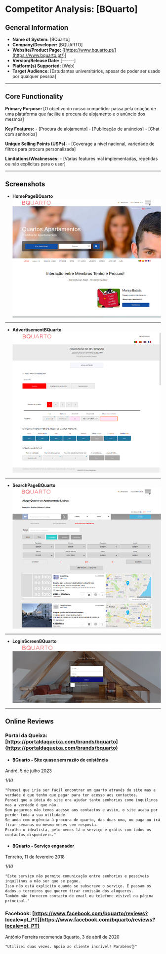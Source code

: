 # Competitor Analysis: [BQuarto] 
## General Information 
- **Name of System:** [BQuarto] 
- **Company/Developer:** [BQUARTO] 
- **Website/Product Page:** [[https://www.bquarto.pt/](https://www.bquarto.pt/)] 
- **Version/Release Date:** [------]
- **Platform(s) Supported:** [Web] 
- **Target Audience:** [Estudantes universitários, apesar de poder ser usado por qualquer pessoa] 

--- 
## Core Functionality 

**Primary Purpose:** [O objetivo do nosso competidor passa pela criação de uma plataforma que facilite a procura de alojamento e o anúncio dos mesmos] 

**Key Features:** - [Procura de alojamento] - [Publicação de anúncios] - [Chat com senhorios] 

**Unique Selling Points (USPs):** - [Coverage a nível nacional, variedade de filtros para procura personalizada] 

**Limitations/Weaknesses:** - [Várias features mal implementadas, repetidas ou não explícitas para o user] 

---

## Screenshots
* **HomePageBQuarto**
![HomePageBQuarto.png](HomePageBQuarto.png)
---
* **AdvertisementBQuarto**
![AdvertisementBQuarto](AdvertisementBQuarto.png)
---
* **SearchPageBQuarto**
![SearchPageBQuarto.png](SearchPageBQuarto.png)
---
* **LoginScreenBQuarto**
![LoginScreenBQuarto.png](LoginScreenBQuarto.png)
---

## Online Reviews

### Portal da Queixa: [https://portaldaqueixa.com/brands/bquarto](https://portaldaqueixa.com/brands/bquarto) 
* #### BQuarto - Site quase sem razão de existência
André, 5 de julho 2023

*1/10*
```
"Pensei que iria ser fácil encontrar um quarto através do site mas a verdade é que tenho que pagar para ter acesso aos contactos.
Pensei que a ideia do site era ajudar tanto senhorios como inquilinos mas a verdade é que não.
Sem pagarmos não temos acesso aos contactos e assim, o site acaba por perder toda a sua utilidade.
Se anda com urgência á procura de quarto, das duas uma, ou paga ou irá ficar semanas ou mesmo meses sem resposta.
Escolha o idealista, pelo menos lá o serviço é grátis com todos os contactos disponíveis."

```

* #### BQuarto - Serviço enganador
Tenreiro, 11 de fevereiro 2018

*1/10*
```
"Este serviço não permite comunicação entre senhorios e possíveis inquilinos a não ser que se pague.
Isso não está explicito quando se subscreve o serviço. E passam os dados a terceiros que querem tirar comissão dos alugueres.
Também não fornecem contacto de email ou telefone visivel na página principal."
```

### Facebook: [https://www.facebook.com/bquarto/reviews?locale=pt_PT](https://www.facebook.com/bquarto/reviews?locale=pt_PT)

António Ferreira recomenda Bquarto, 3 de abril de 2020  

```
"Utilizei duas vezes. Apoio ao cliente incrível! Parabéns👌"
```

